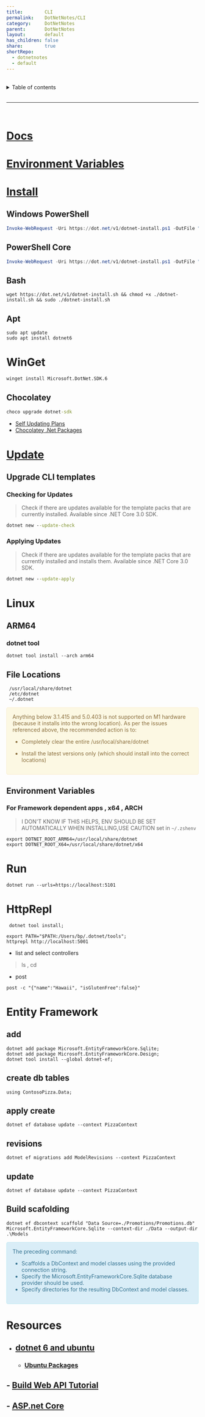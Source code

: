 ```yaml
---
title:        CLI
permalink:    DotNetNotes/CLI
category:     DotNetNotes
parent:       DotNetNotes
layout:       default
has_children: false
share:        true
shortRepo:
  - dotnetnotes
  - default
---
```


<br/>

<details markdown="block">    
<summary>    
Table of contents    
</summary>    
{: .text-delta }    
1. TOC    
{:toc}    
</details>

<br/>

---

<br/>

# [Docs](https://learn.microsoft.com/en-us/dotnet/core/tools/)

# [Environment Variables](https://learn.microsoft.com/en-us/dotnet/core/tools/dotnet-environment-variables#net-sdk-and-cli-environment-variables)

# [Install](https://learn.microsoft.com/en-us/dotnet/core/tools/dotnet-install-script)

## Windows PowerShell

```powershell
Invoke-WebRequest -Uri https://dot.net/v1/dotnet-install.ps1 -OutFile "$env:temp/dotnet-install.ps1"; powershell -executionpolicy bypass "$env:temp/dotnet-install.ps1"
```

## PowerShell Core

```powershell
Invoke-WebRequest -Uri https://dot.net/v1/dotnet-install.ps1 -OutFile "$env:temp/dotnet-install.ps1"; pwsh "$env:temp/dotnet-install.ps1"
```

## Bash

```shell
wget https://dot.net/v1/dotnet-install.sh && chmod +x ./dotnet-install.sh && sudo ./dotnet-install.sh
```

## Apt

```shell
sudo apt update
sudo apt install dotnet6
```

# WinGet

```cmd
winget install Microsoft.DotNet.SDK.6
```

## Chocolatey

```cmd
choco upgrade dotnet-sdk
```

- [Self Updating Plans](https://github.com/dotnet/sdk/issues/23700)
- [Chocolatey .Net Packages](https://community.chocolatey.org/packages/dotnet-sdk/)

# [Update](https://learn.microsoft.com/en-us/dotnet/core/tools/dotnet-tool-update)

## Upgrade CLI templates

### Checking for Updates

> Check if there are updates available for the template packs that are currently installed. Available since .NET Core 3.0 SDK.

```cmd
dotnet new --update-check
```

### Applying Updates

> Check if there are updates available for the template packs that are currently installed and installs them. Available since .NET Core 3.0 SDK.

```cmd
dotnet new --update-apply
```

# Linux

## ARM64

### dotnet tool

```shell
dotnet tool install --arch arm64
```

## File Locations

```
 /usr/local/share/dotnet
 /etc/dotnet
 ~/.dotnet
```

<div style="padding: 15px; border: 1px solid transparent; border-color: transparent; margin-bottom: 20px; border-radius: 4px; color: #8a6d3b;; background-color: #fcf8e3; border-color: #faebcc;">            
    Anything below 3.1.415 and 5.0.403 is not supported on M1 hardware (because it installs into the wrong location). As per the issues referenced above, the recommended action is to:

- Completely clear the entire /usr/local/share/dotnet

- Install the latest versions only (which should install into the correct locations)

</div>

## Environment Variables

### For Framework dependent apps , x64 , ARCH

> I DON'T KNOW IF THIS HELPS, ENV SHOULD BE SET AUTOMATICALLY WHEN INSTALLING,USE CAUTION
> set in `~/.zshenv`

```shell
export DOTNET_ROOT_ARM64=/usr/local/share/dotnet
export DOTNET_ROOT_X64=/usr/local/share/dotnet/x64
```

# Run

```shell
dotnet run --urls=https://localhost:5101
```

# HttpRepl

```shell
 dotnet tool install;

export PATH="$PATH:/Users/bp/.dotnet/tools";
httprepl http://localhost:5001                  
```

- list and select controllers

> ls , cd

- post

```shell
post -c "{"name":"Hawaii", "isGlutenFree":false}"
```

# Entity Framework

## add

```shell
dotnet add package Microsoft.EntityFrameworkCore.Sqlite;
dotnet add package Microsoft.EntityFrameworkCore.Design;
dotnet tool install --global dotnet-ef;
```

## create db tables

```shell
using ContosoPizza.Data;
```

## apply create

```shell
dotnet ef database update --context PizzaContext
```

## revisions

```shell
dotnet ef migrations add ModelRevisions --context PizzaContext
```

## update

```shell
dotnet ef database update --context PizzaContext
```

## Build scafolding

```shell
dotnet ef dbcontext scaffold "Data Source=./Promotions/Promotions.db" Microsoft.EntityFrameworkCore.Sqlite --context-dir ./Data --output-dir .\Models
```

<div style="padding: 15px; border: 1px solid transparent; border-color: transparent; margin-bottom: 20px; border-radius: 4px; color: #31708f; background-color: #d9edf7; border-color: #bce8f1;">            
           The preceding command:

- Scaffolds a DbContext and model classes using the provided connection string.
- Specify the Microsoft.EntityFrameworkCore.Sqlite database provider should be used.
- Specify directories for the resulting DbContext and model classes.

</div>            

# Resources

- ## [dotnet 6 and ubuntu](https://devblogs.microsoft.com/dotnet/dotnet-6-is-now-in-ubuntu-2204/)

    - ### [Ubuntu Packages](https://packages.ubuntu.com/search?suite=default&section=all&arch=any&keywords=dotnet&searchon=names)

## - [Build Web API Tutorial](https://learn.microsoft.com/en-us/training/modules/build-web-api-aspnet-core/6-exercise-add-controller)

## - [ASP.net Core](https://dotnet.microsoft.com/en-us/apps/aspnet)
